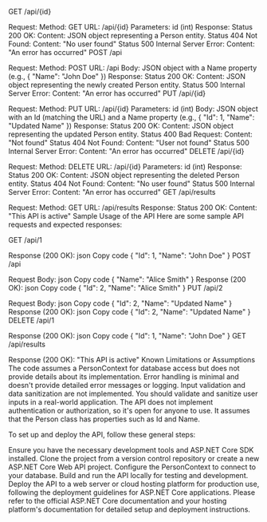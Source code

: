 GET /api/{id}

Request:
Method: GET
URL: /api/{id}
Parameters: id (int)
Response:
Status 200 OK:
Content: JSON object representing a Person entity.
Status 404 Not Found:
Content: "No user found"
Status 500 Internal Server Error:
Content: "An error has occurred"
POST /api

Request:
Method: POST
URL: /api
Body: JSON object with a Name property (e.g., { "Name": "John Doe" })
Response:
Status 200 OK:
Content: JSON object representing the newly created Person entity.
Status 500 Internal Server Error:
Content: "An error has occurred"
PUT /api/{id}

Request:
Method: PUT
URL: /api/{id}
Parameters: id (int)
Body: JSON object with an Id (matching the URL) and a Name property (e.g., { "Id": 1, "Name": "Updated Name" })
Response:
Status 200 OK:
Content: JSON object representing the updated Person entity.
Status 400 Bad Request:
Content: "Not found"
Status 404 Not Found:
Content: "User not found"
Status 500 Internal Server Error:
Content: "An error has occurred"
DELETE /api/{id}

Request:
Method: DELETE
URL: /api/{id}
Parameters: id (int)
Response:
Status 200 OK:
Content: JSON object representing the deleted Person entity.
Status 404 Not Found:
Content: "No user found"
Status 500 Internal Server Error:
Content: "An error has occurred"
GET /api/results

Request:
Method: GET
URL: /api/results
Response:
Status 200 OK:
Content: "This API is active"
Sample Usage of the API
Here are some sample API requests and expected responses:

GET /api/1

Response (200 OK):
json
Copy code
{
  "Id": 1,
  "Name": "John Doe"
}
POST /api

Request Body:
json
Copy code
{
  "Name": "Alice Smith"
}
Response (200 OK):
json
Copy code
{
  "Id": 2,
  "Name": "Alice Smith"
}
PUT /api/2

Request Body:
json
Copy code
{
  "Id": 2,
  "Name": "Updated Name"
}
Response (200 OK):
json
Copy code
{
  "Id": 2,
  "Name": "Updated Name"
}
DELETE /api/1

Response (200 OK):
json
Copy code
{
  "Id": 1,
  "Name": "John Doe"
}
GET /api/results

Response (200 OK):
"This API is active"
Known Limitations or Assumptions
The code assumes a PersonContext for database access but does not provide details about its implementation.
Error handling is minimal and doesn't provide detailed error messages or logging.
Input validation and data sanitization are not implemented. You should validate and sanitize user inputs in a real-world application.
The API does not implement authentication or authorization, so it's open for anyone to use.
It assumes that the Person class has properties such as Id and Name.

To set up and deploy the API, follow these general steps:

Ensure you have the necessary development tools and ASP.NET Core SDK installed.
Clone the project from a version control repository or create a new ASP.NET Core Web API project.
Configure the PersonContext to connect to your database.
Build and run the API locally for testing and development.
Deploy the API to a web server or cloud hosting platform for production use, following the deployment guidelines for ASP.NET Core applications.
Please refer to the official ASP.NET Core documentation and your hosting platform's documentation for detailed setup and deployment instructions.
